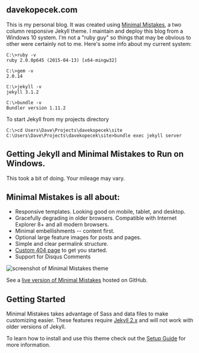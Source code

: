 ## davekopecek.com

This is my personal blog. It was created using [Minimal Mistakes](http://mmistakes.github.io/minimal-mistakes), a two column responsive Jekyll theme. I maintain and deploy this blog from a Windows 10 system. I'm not a "ruby guy" so things that may be obvious to other were certainly not to me. Here's some info about my current system:

    C:\>ruby -v
    ruby 2.0.0p645 (2015-04-13) [x64-mingw32]
    
    C:\>gem -v
    2.0.14

    C:\>jekyll -v
    jekyll 3.1.2

    C:\>bundle -v
    Bundler version 1.11.2

To start Jekyll from my projects directory

    C:\>cd Users\Dave\Projects\davekopecek\site
    C:\Users\Dave\Projects\davekopecek\site>bundle exec jekyll server

## Getting Jekyll and Minimal Mistakes to Run on Windows.

This took a bit of doing. Your mileage may vary.






## Minimal Mistakes is all about:

* Responsive templates. Looking good on mobile, tablet, and desktop.
* Gracefully degrading in older browsers. Compatible with Internet Explorer 8+ and all modern browsers.
* Minimal embellishments -- content first.
* Optional large feature images for posts and pages.
* Simple and clear permalink structure.
* [Custom 404 page](http://mmistakes.github.io/minimal-mistakes/404.html) to get you started.
* Support for Disqus Comments

![screenshot of Minimal Mistakes theme](http://mmistakes.github.io/minimal-mistakes/images/mm-theme-post-600.jpg)

See a [live version of Minimal Mistakes](http://mmistakes.github.io/minimal-mistakes/) hosted on GitHub.

## Getting Started

Minimal Mistakes takes advantage of Sass and data files to make customizing easier. These features require [Jekyll 2.x](https://github.com/mmistakes/minimal-mistakes/releases/tag/2.1.3) and will not work with older versions of Jekyll.

To learn how to install and use this theme check out the [Setup Guide](http://mmistakes.github.io/minimal-mistakes/theme-setup/) for more information.